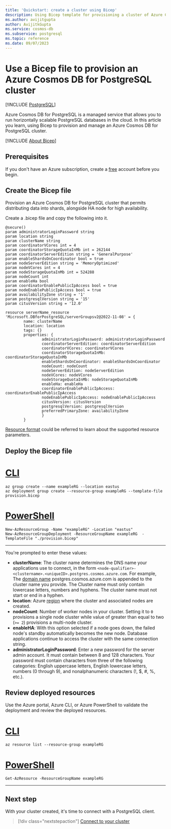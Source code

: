 ```yaml
---
title: 'Quickstart: create a cluster using Bicep'
description: Using Bicep template for provisioning a cluster of Azure Cosmos DB for PostgreSQL
ms.author: avijitgupta
author: AvijitkGupta
ms.service: cosmos-db
ms.subservice: postgresql
ms.topic: reference
ms.date: 09/07/2023
---
```


# Use a Bicep file to provision an Azure Cosmos DB for PostgreSQL cluster

[!INCLUDE [PostgreSQL](../includes/appliesto-postgresql.md)]

Azure Cosmos DB for PostgreSQL is a managed service that allows you to run horizontally scalable PostgreSQL databases in the cloud. In this article you learn, using Bicep to provision and manage an Azure Cosmos DB for PostgreSQL cluster.

[!INCLUDE [About Bicep](../../../includes/resource-manager-quickstart-bicep-introduction.md)]

## Prerequisites

If you don't have an Azure subscription, create a [free](https://azure.microsoft.com/free/) account before you begin.

## Create the Bicep file

Provision an Azure Cosmos DB for PostgreSQL cluster that permits distributing data into shards, alongside HA node for high availability.

Create a .bicep file and copy the following into it.

```Bicep
@secure()
param administratorLoginPassword string
param location string
param clusterName string
param coordinatorVCores int = 4
param coordinatorStorageQuotaInMb int = 262144
param coordinatorServerEdition string = 'GeneralPurpose'
param enableShardsOnCoordinator bool = true
param nodeServerEdition string = 'MemoryOptimized'
param nodeVCores int = 4
param nodeStorageQuotaInMb int = 524288
param nodeCount int
param enableHa bool
param coordinatorEnablePublicIpAccess bool = true
param nodeEnablePublicIpAccess bool = true
param availabilityZone string = '1'
param postgresqlVersion string = '15'
param citusVersion string = '12.0'

resource serverName_resource 'Microsoft.DBforPostgreSQL/serverGroupsv2@2022-11-08' = {
        name: clusterName
        location: location
        tags: {}
        properties: {
                administratorLoginPassword: administratorLoginPassword
                coordinatorServerEdition: coordinatorServerEdition
                coordinatorVCores: coordinatorVCores
                coordinatorStorageQuotaInMb: coordinatorStorageQuotaInMb
                enableShardsOnCoordinator: enableShardsOnCoordinator
                nodeCount: nodeCount
                nodeServerEdition: nodeServerEdition
                nodeVCores: nodeVCores
                nodeStorageQuotaInMb: nodeStorageQuotaInMb
                enableHa: enableHa
                coordinatorEnablePublicIpAccess: coordinatorEnablePublicIpAccess
                nodeEnablePublicIpAccess: nodeEnablePublicIpAccess
                citusVersion: citusVersion
                postgresqlVersion: postgresqlVersion
                preferredPrimaryZone: availabilityZone
                }
        }
```

[Resource format](/azure/templates/microsoft.dbforpostgresql/servergroupsv2?pivots=deployment-language-bicep) could be referred to learn about the supported resource parameters.

## Deploy the Bicep file

# [CLI](#tab/CLI)

```azurecli
az group create --name exampleRG --location eastus
az deployment group create --resource-group exampleRG --template-file provision.bicep
```

# [PowerShell](#tab/PowerShell)

```azurepowershell
New-AzResourceGroup -Name "exampleRG" -Location "eastus"
New-AzResourceGroupDeployment -ResourceGroupName exampleRG  -TemplateFile "./provision.bicep"
```
---

You're prompted to enter these values:

- **clusterName**: The cluster name determines the DNS name your applications use to connect, in the form `<node-qualifier>-<clustername>.<uniqueID>.postgres.cosmos.azure.com`. For example, The [domain name](./concepts-node-domain-name.md) postgres.cosmos.azure.com is appended to the cluster name you provide. The Cluster name must only contain lowercase letters, numbers and hyphens. The cluster name must not start or end in a hyphen.
- **location**: Azure [region](./resources-regions.md) where the cluster and associated nodes are created.
- **nodeCount**: Number of worker nodes in your cluster. Setting it to `0` provisions a single node cluster while value of greater than equal to two (`>= 2`) provisions a multi-node cluster.
- **enableHA**: With this option selected if a node goes down, the failed node's standby automatically becomes the new node. Database applications continue to access the cluster with the same connection string.
- **administratorLoginPassword**: Enter a new password for the server admin account. It must contain between 8 and 128 characters. Your password must contain characters from three of the following categories: English uppercase letters, English lowercase letters, numbers (0 through 9), and nonalphanumeric characters (!, $, #, %, etc.).

## Review deployed resources

Use the Azure portal, Azure CLI, or Azure PowerShell to validate the deployment and review the deployed resources.

# [CLI](#tab/CLI)

```azurecli
az resource list --resource-group exampleRG
```

# [PowerShell](#tab/PowerShell)

```azurepowershell
Get-AzResource -ResourceGroupName exampleRG
```

---

## Next step

With your cluster created, it's time to connect with a PostgreSQL client.

> [!div class="nextstepaction"]
> [Connect to your cluster](quickstart-connect-psql.md)